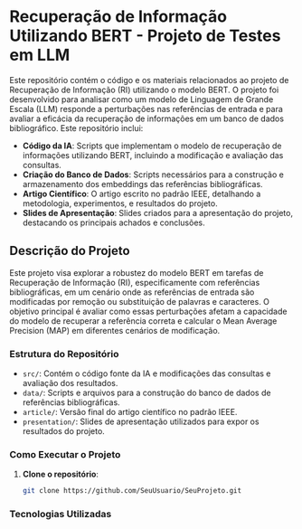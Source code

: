 # Recuperação de Informação Utilizando BERT - Projeto de Testes em LLM

Este repositório contém o código e os materiais relacionados ao projeto de Recuperação de Informação (RI) utilizando o modelo BERT. O projeto foi desenvolvido para analisar como um modelo de Linguagem de Grande Escala (LLM) responde a perturbações nas referências de entrada e para avaliar a eficácia da recuperação de informações em um banco de dados bibliográfico. Este repositório inclui:

- **Código da IA**: Scripts que implementam o modelo de recuperação de informações utilizando BERT, incluindo a modificação e avaliação das consultas.
- **Criação do Banco de Dados**: Scripts necessários para a construção e armazenamento dos embeddings das referências bibliográficas.
- **Artigo Científico**: O artigo escrito no padrão IEEE, detalhando a metodologia, experimentos, e resultados do projeto.
- **Slides de Apresentação**: Slides criados para a apresentação do projeto, destacando os principais achados e conclusões.

## Descrição do Projeto

Este projeto visa explorar a robustez do modelo BERT em tarefas de Recuperação de Informação (RI), 
especificamente com referências bibliográficas, em um cenário onde as referências de entrada são modificadas por remoção ou substituição 
de palavras e caracteres. O objetivo principal é avaliar como essas perturbações afetam a capacidade do modelo 
de recuperar a referência correta e calcular o Mean Average Precision (MAP) em diferentes cenários de modificação.

### Estrutura do Repositório

- `src/`: Contém o código fonte da IA e modificações das consultas e avaliação dos resultados.
- `data/`: Scripts e arquivos para a construção do banco de dados de referências bibliográficas.
- `article/`: Versão final do artigo científico no padrão IEEE.
- `presentation/`: Slides de apresentação utilizados para expor os resultados do projeto.

### Como Executar o Projeto

1. **Clone o repositório**:
   ```bash
   git clone https://github.com/SeuUsuario/SeuProjeto.git
   
### Tecnologias Utilizadas

